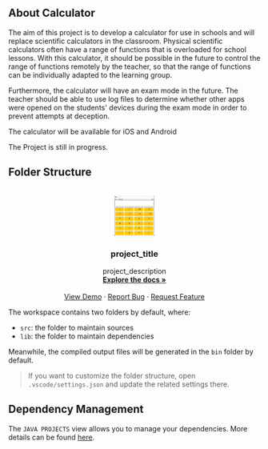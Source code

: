 ## About Calculator

The aim of this project is to develop a calculator for use in schools and will replace scientific calculators in the classroom. Physical scientific calculators often have a range of functions that is overloaded for school lessons. With this calculator, it should be possible in the future to control the range of functions remotely by the teacher, so that the range of functions can be individually adapted to the learning group.

Furthermore, the calculator will have an exam mode in the future. The teacher should be able to use log files to determine whether other apps were opened on the students' devices during the exam mode in order to prevent attempts at deception.

The calculator will be available for iOS and Android 

The Project is still in progress.

## Folder Structure

<!-- PROJECT LOGO -->
<br />
<div align="center">
  <a href="https://github.com/FelixHoff1988/Calculator">
    <img src="images/logo.png" alt="Logo" width="80" height="80">
  </a>

<h3 align="center">project_title</h3>

  <p align="center">
    project_description
    <br />
    <a href="https://github.com/github_username/repo_name"><strong>Explore the docs »</strong></a>
    <br />
    <br />
    <a href="https://github.com/github_username/repo_name">View Demo</a>
    ·
    <a href="https://github.com/github_username/repo_name/issues">Report Bug</a>
    ·
    <a href="https://github.com/github_username/repo_name/issues">Request Feature</a>
  </p>
</div>

The workspace contains two folders by default, where:

- `src`: the folder to maintain sources
- `lib`: the folder to maintain dependencies

Meanwhile, the compiled output files will be generated in the `bin` folder by default.

> If you want to customize the folder structure, open `.vscode/settings.json` and update the related settings there.

## Dependency Management

The `JAVA PROJECTS` view allows you to manage your dependencies. More details can be found [here](https://github.com/microsoft/vscode-java-dependency#manage-dependencies).
